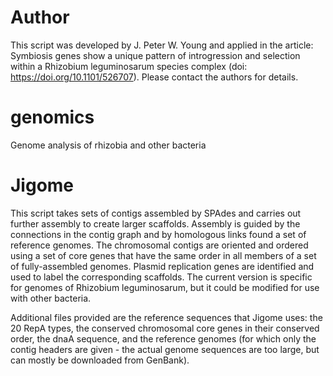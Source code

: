 # Author
This script was developed by J. Peter W. Young and applied in the article: Symbiosis genes show a unique pattern of introgression and selection within a Rhizobium leguminosarum species complex (doi: https://doi.org/10.1101/526707). 
Please contact the authors for details.

# genomics
Genome analysis of rhizobia and other bacteria

# Jigome
This script takes sets of contigs assembled by SPAdes and carries out further assembly to 
create larger scaffolds.  Assembly is guided by the connections in the contig graph and by
homologous links found a set of reference genomes.  The chromosomal contigs are oriented
and ordered using a set of core genes that have the same order in all members of a set of
fully-assembled genomes. Plasmid replication genes are identified and used to label the
corresponding scaffolds.
The current version is specific for genomes of Rhizobium leguminosarum, but it could be modified for use with other bacteria.

Additional files provided are the reference sequences that Jigome uses: the 20 RepA types, the conserved chromosomal core genes in their conserved order, the dnaA sequence, and the reference genomes (for which only the contig headers are given - the actual genome sequences are too large, but can mostly be downloaded from GenBank).
